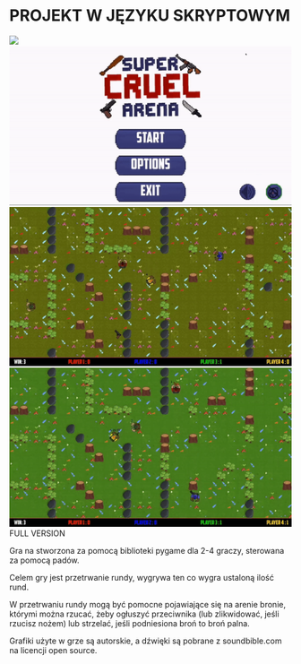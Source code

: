 # PROJEKT W JĘZYKU SKRYPTOWYM
<img src='https://i.imgur.com/4PZQvIL.png'><br>
<img src='https://raw.githubusercontent.com/aszpatowski/Super-Cruel-Arena-full/master/gify/menu_sca.gif'><br>
<img src='https://raw.githubusercontent.com/aszpatowski/Super-Cruel-Arena-full/master/gify/gra1_sca.gif'><br>
<img src='https://raw.githubusercontent.com/aszpatowski/Super-Cruel-Arena-full/master/gify/gra2_sca.gif'><br>
FULL VERSION

Gra na stworzona za pomocą biblioteki pygame dla 2-4 graczy, sterowana za pomocą padów.

Celem gry jest przetrwanie rundy, wygrywa ten co wygra ustaloną ilość rund.

W przetrwaniu rundy mogą być pomocne pojawiające się na arenie bronie, którymi można rzucać, żeby ogłuszyć przeciwnika (lub zlikwidować, jeśli rzucisz nożem) lub strzelać, jeśli podniesiona broń to broń palna.

Grafiki użyte w grze są autorskie, a dźwięki są pobrane z soundbible.com na licencji open source.

